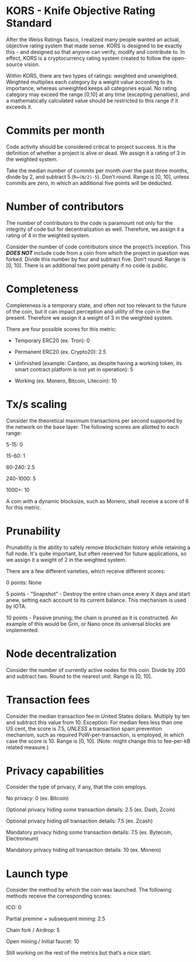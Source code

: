 # KORS - Knife Objective Rating Standard

After the Weiss Ratings fiasco, I realized many people wanted an actual, objective rating system that made sense. KORS is designed to be exactly this - and designed so that anyone can verify, modify and contribute to. In effect, KORS is a cryptocurrency rating system created to follow the open-source vision.

Within KORS, there are two types of ratings: weighted and unweighted. Weighted multiplies each category by a weight value according to its importance, whereas unweighted keeps all categories equal. No rating category may exceed the range [0,10] at any time (excepting penalties), and a mathematically calculated value should be restricted to this range if it exceeds it.

# Commits per month

Code activity should be considered critical to project success. It is the definition of whether a project is alive or dead. We assign it a rating of 3 in the weighted system.

Take the median number of commits per month over the past three months, divide by 2, and subtract 5 (`R=(N/2)-5`). Don’t round. Range is [0, 10], unless commits are zero, in which an additional five points will be deducted.

# Number of contributors

The number of contributors to the code is paramount not only for the integrity of code but for decentralization as well. Therefore, we assign it a rating of 4 in the weighted system.

Consider the number of code contributors since the project’s inception. This ***DOES NOT*** include code from a coin from which the project in question was forked. Divide this number by four and subtract five. Don’t round. Range is [0, 10]. There is an additional two point penalty if no code is public.

# Completeness

Completeness is a temporary state, and often not too relevant to the future of the coin, but it can impact perception and utility of the coin in the present. Therefore we assign it a weight of 3 in the weighted system.

There are four possible scores for this metric:

- Temporary ERC20 (ex. Tron): 0

- Permanent ERC20 (ex. Crypto20): 2.5

- Unfinished (example: Cardano, as despite having a working token, its smart contract platform is not yet in operation): 5

- Working (ex. Monero, Bitcoin, Litecoin): 10

# Tx/s scaling

Consider the theoretical maximum transactions per second supported by the network on the base layer. The following scores are allotted to each range:

5-15: 0

15-60: 1

60-240: 2.5

240-1000: 5

1000+: 10

A coin with a dynamic blocksize, such as Monero, shall receive a score of 6 for this metric.

# Prunability

Prunability is the ability to safely remove blockchain history while retaining a full node. It's quite important, but often reserved for future applications, so we assign it a weight of 2 in the weighted system.

There are a few different varieties, which receive different scores:

0 points: None

5 points - “Snapshot” - Destroy the entire chain once every X days and start anew, setting each account to its current balance. This mechanism is used by IOTA.

10 points - Passive pruning; the chain is pruned as it is constructed. An example of this would be Grin, or Nano once its universal blocks are implemented.

# Node decentralization

Consider the number of currently active nodes for this coin. Divide by 200 and subtract two. Round to the nearest unit. Range is [0, 10].

# Transaction fees

Consider the median transaction fee in United States dollars. Multiply by ten and subtract this value from 10. Exception: For median fees less than one US cent, the score is 7.5, *UNLESS* a transaction spam prevention mechanism, such as required PoW-per-transaction, is employed, in which case the score is 10. Range is [0, 10]. (Note: might change this to fee-per-kB related measure.)

# Privacy capabilities

Consider the type of privacy, if any, that the coin employs.

No privacy: 0 (ex. Bitcoin)

Optional privacy hiding *some* transaction details: 2.5 (ex. Dash, Zcoin)

Optional privacy hiding *all* transaction details: 7.5 (ex. Zcash)

Mandatory privacy hiding *some* transaction details: 7.5 (ex. Bytecoin, Electroneum)

Mandatory privacy hiding *all* transaction details: 10 (ex. Monero)

# Launch type

Consider the method by which the coin was launched. The following methods receive the corresponding scores:

ICO: 0

Partial premine + subsequent mining: 2.5

Chain fork / Airdrop: 5

Open mining / Initial faucet: 10

Still working on the rest of the metrics but that’s a nice start.
